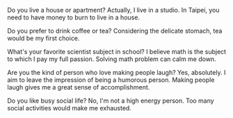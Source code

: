 
Do you live a house or apartment?
Actually, I live in a studio. In Taipei, you need to have money to burn to live in a house. 

Do you prefer to drink coffee or tea?
Considering the delicate stomach, tea would be my first choice. 

What's your favorite scientist subject in school?
I believe math is the subject to which I pay my full passion. Solving math problem can calm me down.

Are you the kind of person who love making people laugh?
Yes, absolutely. I aim to leave the impression of being a humorous person. Making people laugh gives me a great sense of accomplishment.

Do you like busy social life?
No, I'm not a high energy person. Too many social activities would make me exhausted.